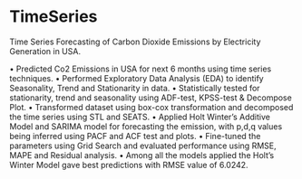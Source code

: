 # TimeSeries
Time Series Forecasting of Carbon Dioxide Emissions by Electricity Generation in USA.


•	Predicted Co2 Emissions in USA for next 6 months using time series techniques. 
•	Performed Exploratory Data Analysis (EDA) to identify Seasonality, Trend and Stationarity in data.
•	Statistically tested for stationarity, trend and seasonality using ADF-test, KPSS-test & Decompose Plot. 
•	Transformed dataset using box-cox transformation and decomposed the time series using STL and SEATS.
•	Applied Holt Winter’s Additive Model and SARIMA model for forecasting the emission, with p,d,q values being inferred using PACF and ACF test and plots.
•	Fine-tuned the parameters using Grid Search and evaluated performance using RMSE, MAPE and Residual analysis.
•	Among all the models applied the Holt’s Winter Model gave best predictions with RMSE value of 6.0242. 

